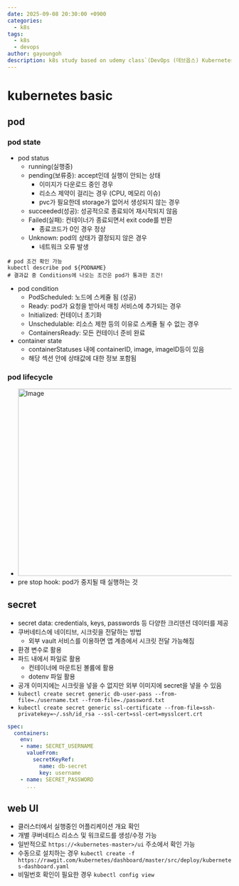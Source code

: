 ```yaml
---
date: 2025-09-08 20:30:00 +0900
categories:
  - k8s
tags:
  - k8s
  - devops
author: gayoungoh
description: k8s study based on udemy class`(DevOps (데브옵스) Kubernetes 완전 정복)`
---
```

# kubernetes basic
## pod
### pod state
* pod status
  * running(실행중)
  * pending(보류중): accept인데 실행이 안되는 상태
    * 이미지가 다운로드 중인 경우
    * 리소스 제약이 걸리는 경우 (CPU, 메모리 이슈)
    * pvc가 필요한데 storage가 없어서 생성되지 않는 경우
  * succeeded(성공): 성공적으로 종료되어 재시작되지 않음
  * Failed(실패): 컨테이너가 종료되면서 exit code를 반환
    * 종료코드가 0인 경우 정상
  * Unknown: pod의 상태가 결정되지 않은 경우
    * 네트워크 오류 발생
```
# pod 조건 확인 가능
kubectl describe pod ${PODNAME}
# 결과값 중 Conditions에 나오는 조건은 pod가 통과한 조건!
```
* pod condition
  * PodScheduled: 노드에 스케쥴 됨 (성공)
  * Ready: pod가 요청을 받아서 매칭 서비스에 추가되는 경우
  * Initialized: 컨테이너 초기화
  * Unschedulable: 리소스 제한 등의 이유로 스케쥴 될 수 없는 경우
  * ContainersReady: 모든 컨테이너 준비 완료
* container state
  * containerStatuses 내에 containerID, image, imageID등이 있음
  * 해당 섹션 안에 상태값에 대한 정보 포함됨

### pod lifecycle
* <img width="842" height="420" alt="Image" src="https://github.com/user-attachments/assets/cec33807-0849-42f0-9eb0-b27b2440b6fc" />
* pre stop hook: pod가 중지될 때 실행하는 것

## secret
* secret data: credentials, keys, passwords 등 다양한 크리덴션 데이터를 제공
* 쿠버네티스에 네이티브, 시크릿을 전달하는 방법
  * 외부 vault 서비스를 이용하면 앱 계층에서 시크릿 전달 가능해짐
* 환경 변수로 활용
* 파드 내에서 파일로 활용
  * 컨테이너에 마운트된 볼륨에 활용
  * dotenv 파일 활용
* 공개 이미지에는 시크릿을 넣을 수 없지만 외부 이미지에 secret을 넣을 수 있음
* `kubectl create secret generic db-user-pass --from-file=./username.txt --from-file=./password.txt`
* `kubectl create secret generic ssl-certificate --from-file=ssh-privatekey=~/.ssh/id_rsa --ssl-cert=ssl-cert=mysslcert.crt`

```yaml
spec:
  containers:
    env:
    - name: SECRET_USERNAME
      valueFrom:
        secretKeyRef:
          name: db-secret
          key: username
    - name: SECRET_PASSWORD
      ...
```

## web UI
* 클러스터에서 실행중인 어플리케이션 개요 확인
* 개별 쿠버네티스 리소스 및 워크로드를 생성/수정 가능
* 일반적으로 `https://<kubernetes-master>/ui` 주소에서 확인 가능
* 수동으로 설치하는 경우 `kubectl create -f https://rawgit.com/kubernetes/dashboard/master/src/deploy/kubernetes-dashboard.yaml`
* 비밀번호 확인이 필요한 경우 `kubectl config view`
